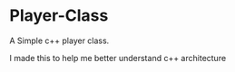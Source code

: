 # Player-Class
A Simple c++ player class.

I made this to help me better understand c++ architecture
